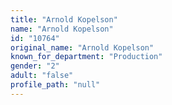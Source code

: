 ```yaml
---
title: "Arnold Kopelson"
name: "Arnold Kopelson"
id: "10764"
original_name: "Arnold Kopelson"
known_for_department: "Production"
gender: "2"
adult: "false"
profile_path: "null"
---
```

